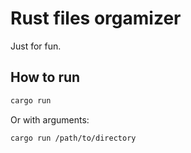 # Rust files orgamizer

Just for fun.

## How to run

```bash
cargo run
```

Or with arguments:

```bash
cargo run /path/to/directory
```